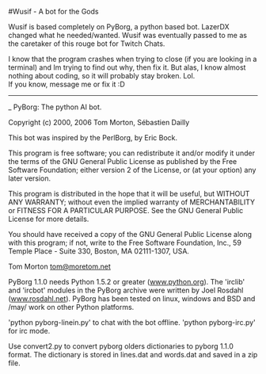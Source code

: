 #Wusif - A bot for the Gods

Wusif is based completely on PyBorg, a python based bot. LazerDX changed what he needed/wanted.
Wusif was eventually passed to me as the caretaker of this rouge bot for Twitch Chats.

I know that the program crashes when trying to close (if you are looking in a terminal) and Im trying to find out why, then fix it. 
But alas, I know almost nothing about coding, so it will probably stay broken. Lol.  
If you know, message me or fix it :D

---------------------------------------------------------------------------------
_
 PyBorg: The python AI bot.

 Copyright (c) 2000, 2006 Tom Morton, Sébastien Dailly

 This bot was inspired by the PerlBorg, by Eric Bock.

 This program is free software; you can redistribute it and/or
 modify it under the terms of the GNU General Public License
 as published by the Free Software Foundation; either version 2
 of the License, or (at your option) any later version.

 This program is distributed in the hope that it will be useful,
 but WITHOUT ANY WARRANTY; without even the implied warranty of
 MERCHANTABILITY or FITNESS FOR A PARTICULAR PURPOSE.  See the
 GNU General Public License for more details.

 You should have received a copy of the GNU General Public License
 along with this program; if not, write to the Free Software
 Foundation, Inc., 59 Temple Place - Suite 330, Boston, MA  02111-1307, USA.

 Tom Morton <tom@moretom.net>


PyBorg 1.1.0 needs Python 1.5.2 or greater (www.python.org).
The 'irclib' and 'ircbot' modules in the PyBorg archive were written by Joel
Rosdahl (www.rosdahl.net). PyBorg has been tested on linux, windows and BSD
and /may/ work on other Python platforms.

'python pyborg-linein.py' to chat with the bot offline.
'python pyborg-irc.py' for irc mode.

Use convert2.py to convert pyborg olders dictionaries to pyborg 1.1.0
format. The dictionary is stored in lines.dat and words.dat and saved in a zip
file.

